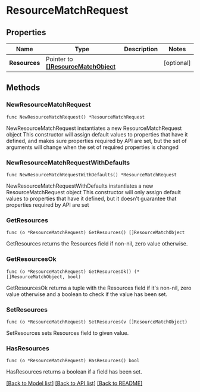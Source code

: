 # ResourceMatchRequest

## Properties

Name | Type | Description | Notes
------------ | ------------- | ------------- | -------------
**Resources** | Pointer to [**[]ResourceMatchObject**](ResourceMatchObject.md) |  | [optional] 

## Methods

### NewResourceMatchRequest

`func NewResourceMatchRequest() *ResourceMatchRequest`

NewResourceMatchRequest instantiates a new ResourceMatchRequest object
This constructor will assign default values to properties that have it defined,
and makes sure properties required by API are set, but the set of arguments
will change when the set of required properties is changed

### NewResourceMatchRequestWithDefaults

`func NewResourceMatchRequestWithDefaults() *ResourceMatchRequest`

NewResourceMatchRequestWithDefaults instantiates a new ResourceMatchRequest object
This constructor will only assign default values to properties that have it defined,
but it doesn't guarantee that properties required by API are set

### GetResources

`func (o *ResourceMatchRequest) GetResources() []ResourceMatchObject`

GetResources returns the Resources field if non-nil, zero value otherwise.

### GetResourcesOk

`func (o *ResourceMatchRequest) GetResourcesOk() (*[]ResourceMatchObject, bool)`

GetResourcesOk returns a tuple with the Resources field if it's non-nil, zero value otherwise
and a boolean to check if the value has been set.

### SetResources

`func (o *ResourceMatchRequest) SetResources(v []ResourceMatchObject)`

SetResources sets Resources field to given value.

### HasResources

`func (o *ResourceMatchRequest) HasResources() bool`

HasResources returns a boolean if a field has been set.


[[Back to Model list]](../README.md#documentation-for-models) [[Back to API list]](../README.md#documentation-for-api-endpoints) [[Back to README]](../README.md)


